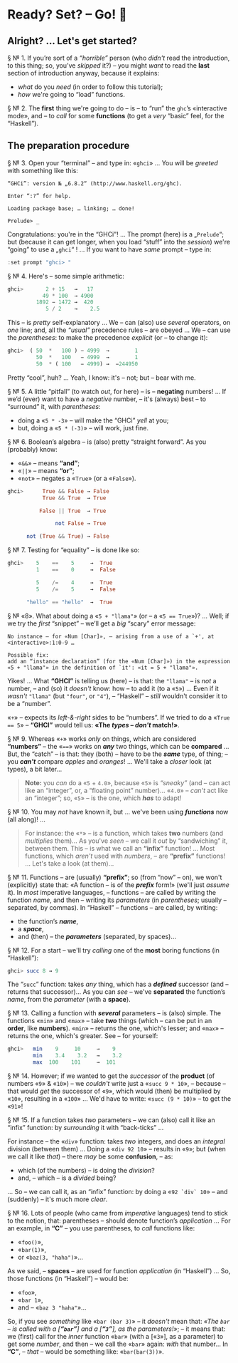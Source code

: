 # Ready? Set? – Go! 🏁

## Alright? … Let's get started?

§ № <a id="1">1</a>. If you’re sort of a _“horrible”_ person (who *didn't* read the introduction, to this thing; so, you’ve *skipped* it?) – you might *want* to read the **last** section of introduction anyway, because it explains: 
- *what* do you *need* (in order to follow this tutorial);
- *how* we're going to “load” functions.

§ № <a id="2">2</a>. The **first** thing we're going to do – is – to “run” the `ghc`’s «interactive mode», and – to *call* for some **functions** (to get a *very* “basic” feel, for the “Haskell”).

## The preparation procedure 

§ № <a id="3">3</a>. Open your “terminal” – and type in: «`ghci`» … You will be *greeted* with something like this: 

```text
“GHCi”: version № „6.8.2“ (http://www.haskell.org/ghc). 

Enter “:?” for help.

Loading package base; … linking; … done!  

Prelude> _
```
Congratulations: you're in the “GHCi”! … The prompt (here) is a „`Prelude`“; but (because it can get longer, when you load “stuff” into the *session*) we're “going” to use a „`ghci`“ ! … If you want to have *same* prompt – type in: 

```haskell
:set prompt "ghci> "
```

§ № <a id="4">4</a>. Here's – some simple arithmetic:

```haskell
ghci>       2 + 15   →   17 
           49 * 100  → 4900  
         1892 − 1472 →  420  
            5 / 2    →    2.5  
```

This – is *pretty* self-explanatory … We – can (also) use *several* operators, on *one* line; and, all the *“usual”* precedence rules – are obeyed … We – can use the *parentheses*: to make the precedence *explicit* (or – to change it):

```haskell
ghci>  ( 50  *   100 ) − 4999  →        1  
         50  *   100   − 4999  →        1  
         50  * ( 100   − 4999) →  −244950  
```

Pretty “cool”, huh? … Yeah, I know: it's – not; but – bear with me.

§ № <a id="5">5</a>. A little “pitfall” (to watch *out*, for here) – is – **negating** numbers! … If we’d (ever) want to have a *negative* number, – it's (always) best – to “surround” it, with *parentheses*: 
- doing a «`5 * -3`» – will make the “GHCi” *yell* at you;
- but, doing a «`5 * (-3)`» – will work, just fine. 

§ № <a id="6">6</a>. Boolean’s algebra – is (also) pretty “straight forward”. As you (probably) know: 
- «`&&`» – means **“and”**;
- «`||`» – means **“or”**;
- «`not`» – negates a «`True`» (or a «`False`»).


```haskell
ghci>      True && False → False
           True && True  → True

          False || True  → True 

               not False → True 

      not (True && True) → False
```

§ № <a id="7">7</a>. Testing for “equality” – is done like so:

```haskell
ghci>    5    ==    5     →  True
         1    ==    0     →  False

         5    /=    4     →  True
         5    /=    5     →  False

      "hello" == "hello"  →  True
```

§ № «<a id="8">8</a>». What about doing a «`5 + "llama"`» (or – a «`5 == True`»)? … Well; if we try the *first* “snippet” – we’ll get a *big* “scary” error message:

```text
No instance – for «Num [Char]», – arising from a use of a `+', at <interactive>:1:0-9 …

Possible fix: 
add an “instance declaration” (for the «Num [Char]») in the expression «5 + "llama"» in the definition of `it': «it = 5 + "llama"».
```

Yikes! … What __“GHCI”__ is telling us (here) – is that: the `"llama"` – is *not* a number, – and (so) it *doesn't* know: how – to add it (to a «`5`») … Even if it *wasn't* `"llama"` (but `"four"`, or `"4"`), – “Haskell” – *still* wouldn't consider it to be a “number”.

«`+`» – expects its *left-&-right* sides to be “numbers”. If we tried to do a «`True == 5`» – __“GHCI”__ would tell us: __«The _types_ – _don't_ match!»__.

§ № <a id="9">9</a>. Whereas «`+`» works *only* on things, which are considered __“numbers”__ – the «`==`» works on *__any__* two things, which can be **compared** … But, the “catch” – is that: they (both) – have to be the *__same__* type, of thing; – you *__can't__* compare *apples* and *oranges*! … We'll take a *closer* look (at types), a bit later… 

> **Note:** you *can* do a «`5` + `4.0`», because «`5`» is _“sneaky”_ (and – can act  like an “integer”, or, a “floating point” number)… «`4.0`» – *can't* act like an “integer”; so, «`5`» – is the one, which *__has__* to adapt!

§ № <a id="10">10</a>. You may *not* have known it, but … we've been using *__functions__* now (all along)! … 

> For instance: the «`*`» – is a function, which takes **two** numbers (and *multiplies* them)… As you've *seen* – we call it *out* by “sandwiching” it, between them. This – is what we call an __“infix”__ function! … Most functions, which *aren't* used with *numbers*, – are __“prefix”__ functions! … Let's take a look (at them)…

§ № <a id="11">11</a>. Functions – are (usually) **“prefix”**; so (from “now” – on), we won't (explicitly) state that: «A function – is of the **_prefix_** form!» (we'll just *assume* it). In *most* imperative languages, – functions – are called by writing the function *name*, and then – writing its *parameters* (in *parentheses*; usually – separated, by commas). In “Haskell” – functions – are called, by writing: 
- the function’s *__name__*, 
- a *__space__*, 
- and (then) – the *__parameters__* (separated, by spaces)… 

§ № <a id="12">12</a>. For a start – we'll try *calling* one of the **most** boring functions (in “Haskell”):

```haskell
ghci> succ 8 → 9   
```

The “`succ`” function: takes *any* thing, which has a *__defined__* successor (and – returns that successor)… As you can *see* – we've **separated** the function’s _name_, from the _parameter_ (with a **space**).

§ № <a id="13">13</a>. Calling a function with *__several__* parameters – is (also) simple. The functions «`min`» and «`max`» – take *__two__* things (which – can be put in an **order**, like **numbers**). «`min`» – returns the one, which's lesser; and «`max`» – returns the one, which's greater. See – for yourself: 

```haskell
ghci>   min    9     10     →    9
        min    3.4    3.2   →    3.2 
        max  100    101     →  101
```

§ № <a id="14">14</a>. However; if we wanted to get the *successor* of the **product** (of numbers «`9`» & «`10`») – we *couldn't* write just a «`succ 9 * 10`», – because – that would *get* the successor of «`9`», which would (then) be multiplied by «`10`», resulting in a «`100`» … We'd have to write: «`succ (9 * 10)`» – to get the «`91`»!

§ № <a id="15">15</a>. If a function takes *two* parameters – we can (also) call it like an “infix” function: by *surrounding* it with “back-ticks” … 

For instance – the «`div`» function: takes *two* integers, and does an *integral* division (between them) … Doing a «`div 92 10`» – results in «`9`»; but (when we call it like *that*) – there *may* be some **confusion**, – as: 

- which (of the numbers) – is doing the *division*?
- and, – which – is a *divided* being? 

… So – we can call it, as an “infix” function: by doing a «``92 `div` 10``» – and (suddenly) – it's much more *clear*.

§ № <a id="16">16</a>. Lots of people (who came from *imperative* languages) tend to stick to the notion, that: parentheses – should denote function’s *application* … For an example, in __“C”__ – you use parentheses, to *call* functions like: 
- «`foo()`», 
- «`bar(1)`»,
- or «`baz(3, "haha")`»… 

As we said, – **spaces** – are used for function *application* (in “Haskell”) … So, those functions (in “Haskell”) – would be: 
- «`foo`», 
- «`bar 1`», 
- and – «`baz 3 "haha"`»… 

So, if you see *something* like «`bar (bar 3)`» – it *doesn't* mean that: _«The `bar` – is called with a [__“`bar`”__] and a [__“`3`”__], as the parameters!»_; – it means that: we (first) call for the *inner* function «`bar`» (with a [«`3`»], as a parameter) to get some *number*, and then – we call the «`bar`» again: *with* that number… In __“C”__, – *that* – would be something like: «`bar(bar(3))`».
